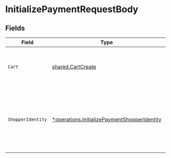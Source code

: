 # InitializePaymentRequestBody


## Fields

| Field                                                                                                       | Type                                                                                                        | Required                                                                                                    | Description                                                                                                 |
| ----------------------------------------------------------------------------------------------------------- | ----------------------------------------------------------------------------------------------------------- | ----------------------------------------------------------------------------------------------------------- | ----------------------------------------------------------------------------------------------------------- |
| `Cart`                                                                                                      | [shared.CartCreate](../../models/shared/cartcreate.md)                                                      | :heavy_check_mark:                                                                                          | The details of the cart being purchased with this payment.                                                  |
| `ShopperIdentity`                                                                                           | [*operations.InitializePaymentShopperIdentity](../../models/operations/initializepaymentshopperidentity.md) | :heavy_minus_sign:                                                                                          | Identification information for the Shopper. This is only required when creating a new Bolt account.         |